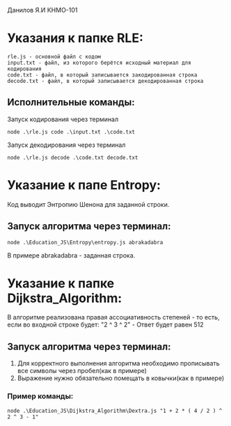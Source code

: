 Данилов Я.И КНМО-101
# Указания к папке RLE:
```
rle.js - основной файл с кодом
input.txt - файл, из которого берётся исходный материал для кодирования
code.txt - файл, в который записывается закодированная строка
decode.txt - файл, в который записывается декодированная строка
```
## Исполнительные команды:
Запуск кодирования через терминал
```
node .\rle.js code .\input.txt .\code.txt 
```
Запуск декодирования через терминал
```
node .\rle.js decode .\code.txt decode.txt
```
# Указание к папе Entropy:
Код выводит Энтропию Шенона для заданной строки.
## Запуск алгоритма через терминал:
```
node .\Education_JS\Entropy\entropy.js abrakadabra
```
В примере abrakadabra - заданная строка.

# Указание к папке Dijkstra_Algorithm:
В алгоритме реализована правая ассоциативность степеней - то есть, если во входной строке будет: "2 ^ 3 ^ 2" - Ответ будет равен 512
## Запуск алгоритма через терминал:
1. Для корректного выполнения алгоритма необходимо прописывать все символы через пробел(как в примере)
2. Выражение нужно обязательно помещать в ковычки(как в примере)
### Пример команды:
```
node .\Education_JS\Dijkstra_Algorithm\Dextra.js "1 + 2 * ( 4 / 2 ) ^ 2 ^ 3 - 1"
```
